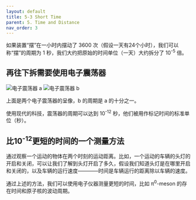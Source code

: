 ```yaml
---
layout: default
title: 5-3 Short Time
parent: 5. Time and Distance
nav_order: 3
---
```

如果装置“摆”在一小时内摆动了 3600 次（假设一天有24个小时），我们可以称“摆”的周期为 1 秒，我们大约把原始的时间单位（一天）大约拆分了 10<sup>-5</sup> 倍。

## 再往下拆需要使用电子震荡器
![电子震荡器 a]({{"/assets/volume-1/fig-5-2-a.png"|relative_url}})
![电子震荡器 b]({{"/assets/volume-1/fig-5-2-b.png"|relative_url}})

上面是两个电子震荡器的呈像，b 的周期是 a 的十分之一。

使用现代的科技，震荡器的周期可以达到 10<sup>-12</sup> 秒，他们被用作标记时间的标准单位（秒）。

## 比10<sup>-12</sup>更短的时间的一个测量方法
通过观察一个运动的物体在两个时刻的运动距离。比如，一个运动的车辆的头灯的开启和关闭，可以让我们了解到头灯开启了多久，假设我们知道头灯是在哪里开启和关闭的，以及车辆的运行速度————时间是车辆运行的距离除以车辆的速度。

通过上述的方法，我们可以使用电子仪器测量更短的时间，比如 π<sup>0</sup>-meson 的存在时间和原子核的波动周期。
